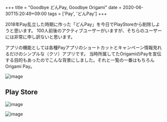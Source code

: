 +++
title = "Goodbye どんPay, Goodbye Origami"
date = 2020-06-30T15:20:49+09:00
tags = ['Pay', 'どんPay']
+++

2018年Pay乱立した時期に作った「どんPay」を今日でPlayStoreから削除しようと思います。
100人前後のアクティブユーザーがいますが、そちらのユーザーには非常に申し訳ないと思います。

アプリの機能としては各種Payアプリのショートカットとキャンペーン情報見れるだけのシンプルな（クソ）アプリです。
当時所属してたOrigamiのPayを宣伝する目的もあったのでこんな背景にしました。それと一覧の一番はもちろんOrigami Pay。

![image](/images/post/2020-06-30/donpay-0.png)

## Play Store
![image](/images/post/2020-06-30/donpay-1.png)


![image](/images/post/2020-06-30/donpay-2.png)

